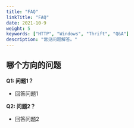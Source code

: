 ```yaml
---
title: "FAQ"
linkTitle: "FAQ"
date: 2021-10-9
weight: 5
keywords: ["HTTP", "Windows", "Thrift", "Q&A"]
description: "常见问题解答。"
---
```


## 哪个方向的问题

**Q1: 问题1？**
* 回答问题1

**Q2: 问题2？**
* 回答问题2
